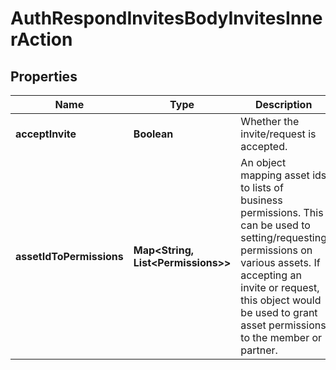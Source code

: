 

# AuthRespondInvitesBodyInvitesInnerAction


## Properties

| Name | Type | Description | Notes |
|------------ | ------------- | ------------- | -------------|
|**acceptInvite** | **Boolean** | Whether the invite/request is accepted. |  |
|**assetIdToPermissions** | **Map&lt;String, List&lt;Permissions&gt;&gt;** | An object mapping asset ids to lists of business permissions. This can be used to setting/requesting permissions on various assets. If accepting an invite or request, this object would be used to grant asset permissions to the member or partner.  |  [optional] |



